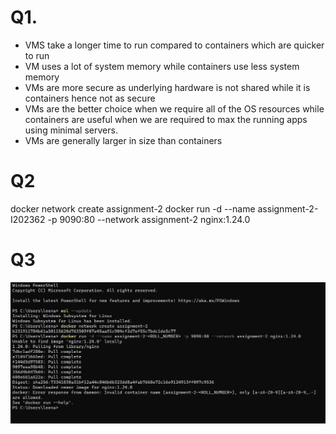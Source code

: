# Q1.

- VMS take a longer time to run compared to containers which are quicker to run
- VM uses a lot of system memory while containers use less system memory
- VMs are more secure as underlying hardware is not shared while it is containers hence not as secure
- VMs are the better choice when we require all of the OS resources while containers are useful when we are required to max the running apps using minimal servers.
- VMs are generally larger in size than containers

# Q2

docker network create assignment-2
docker run -d --name assignment-2-I202362 -p 9090:80 --network assignment-2 nginx:1.24.0

# Q3

<img src="../1.png">

